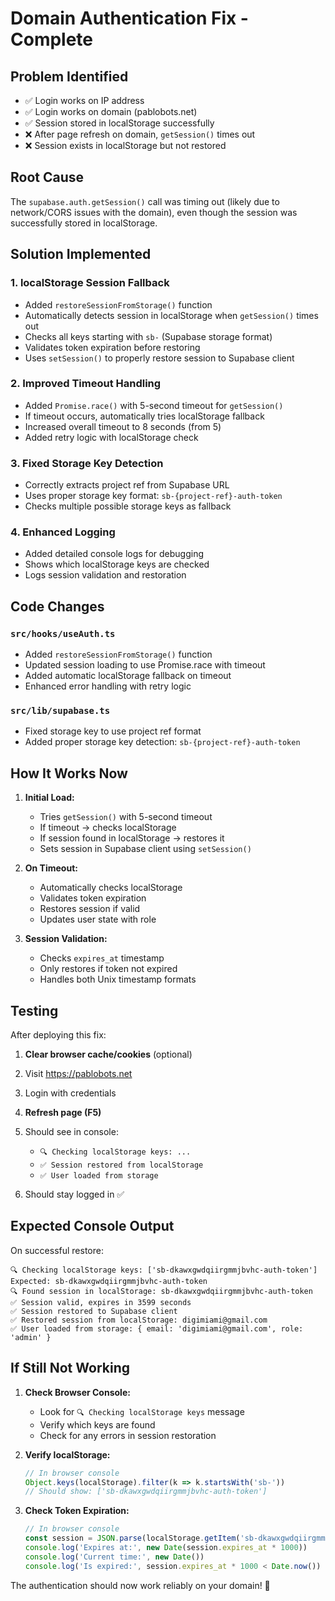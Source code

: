 # Domain Authentication Fix - Complete

## Problem Identified
- ✅ Login works on IP address
- ✅ Login works on domain (pablobots.net)
- ✅ Session stored in localStorage successfully
- ❌ After page refresh on domain, `getSession()` times out
- ❌ Session exists in localStorage but not restored

## Root Cause
The `supabase.auth.getSession()` call was timing out (likely due to network/CORS issues with the domain), even though the session was successfully stored in localStorage.

## Solution Implemented

### 1. **localStorage Session Fallback**
   - Added `restoreSessionFromStorage()` function
   - Automatically detects session in localStorage when `getSession()` times out
   - Checks all keys starting with `sb-` (Supabase storage format)
   - Validates token expiration before restoring
   - Uses `setSession()` to properly restore session to Supabase client

### 2. **Improved Timeout Handling**
   - Added `Promise.race()` with 5-second timeout for `getSession()`
   - If timeout occurs, automatically tries localStorage fallback
   - Increased overall timeout to 8 seconds (from 5)
   - Added retry logic with localStorage check

### 3. **Fixed Storage Key Detection**
   - Correctly extracts project ref from Supabase URL
   - Uses proper storage key format: `sb-{project-ref}-auth-token`
   - Checks multiple possible storage keys as fallback

### 4. **Enhanced Logging**
   - Added detailed console logs for debugging
   - Shows which localStorage keys are checked
   - Logs session validation and restoration

## Code Changes

### `src/hooks/useAuth.ts`
- Added `restoreSessionFromStorage()` function
- Updated session loading to use Promise.race with timeout
- Added automatic localStorage fallback on timeout
- Enhanced error handling with retry logic

### `src/lib/supabase.ts`
- Fixed storage key to use project ref format
- Added proper storage key detection: `sb-{project-ref}-auth-token`

## How It Works Now

1. **Initial Load:**
   - Tries `getSession()` with 5-second timeout
   - If timeout → checks localStorage
   - If session found in localStorage → restores it
   - Sets session in Supabase client using `setSession()`

2. **On Timeout:**
   - Automatically checks localStorage
   - Validates token expiration
   - Restores session if valid
   - Updates user state with role

3. **Session Validation:**
   - Checks `expires_at` timestamp
   - Only restores if token not expired
   - Handles both Unix timestamp formats

## Testing

After deploying this fix:

1. **Clear browser cache/cookies** (optional)
2. Visit https://pablobots.net
3. Login with credentials
4. **Refresh page (F5)**
5. Should see in console:
   - `🔍 Checking localStorage keys: ...`
   - `✅ Session restored from localStorage`
   - `✅ User loaded from storage`

6. Should stay logged in ✅

## Expected Console Output

On successful restore:
```
🔍 Checking localStorage keys: ['sb-dkawxgwdqiirgmmjbvhc-auth-token'] Expected: sb-dkawxgwdqiirgmmjbvhc-auth-token
🔍 Found session in localStorage: sb-dkawxgwdqiirgmmjbvhc-auth-token
✅ Session valid, expires in 3599 seconds
✅ Session restored to Supabase client
✅ Restored session from localStorage: digimiami@gmail.com
✅ User loaded from storage: { email: 'digimiami@gmail.com', role: 'admin' }
```

## If Still Not Working

1. **Check Browser Console:**
   - Look for `🔍 Checking localStorage keys` message
   - Verify which keys are found
   - Check for any errors in session restoration

2. **Verify localStorage:**
   ```javascript
   // In browser console
   Object.keys(localStorage).filter(k => k.startsWith('sb-'))
   // Should show: ['sb-dkawxgwdqiirgmmjbvhc-auth-token']
   ```

3. **Check Token Expiration:**
   ```javascript
   // In browser console
   const session = JSON.parse(localStorage.getItem('sb-dkawxgwdqiirgmmjbvhc-auth-token'))
   console.log('Expires at:', new Date(session.expires_at * 1000))
   console.log('Current time:', new Date())
   console.log('Is expired:', session.expires_at * 1000 < Date.now())
   ```

The authentication should now work reliably on your domain! 🎉

